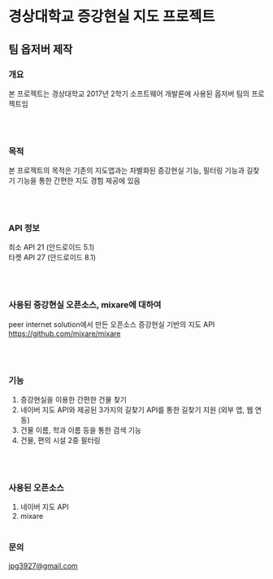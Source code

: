 경상대학교 증강현실 지도 프로젝트
=============
## 팀 옵저버 제작


### 개요
본 프로젝트는 경상대학교 2017년 2학기 소프트웨어 개발론에 사용된 옵저버 팀의 프로젝트임

<br/><br/>

### 목적
본 프로젝트의 목적은 기존의 지도앱과는 차별화된 증강현실 기능, 필터링 기능과 길찾기 기능을 통한 간편한
지도 경험 제공에 있음

<br/><br/>

### API 정보
최소 API 21 (안드로이드 5.1)<br/>
타켓 API 27 (안드로이드 8.1)

<br/><br/>

### 사용된 증강현실 오픈소스, mixare에 대하여
peer internet solution에서 만든 오픈소스 증강현실 기반의 지도 API<br/>
 <https://github.com/mixare/mixare>

<br/><br/>

### 기능
1. 증강현실을 이용한 간편한 건물 찾기
2. 네이버 지도 API와 제공된 3가지의 길찾기 API를 통한 길찾기 지원 (외부 앱, 웹 연동)
3. 건물 이름, 학과 이름 등을 통한 검색 기능 
4. 건물, 편의 시설 2중 필터링

<br/><br/>

### 사용된 오픈소스
1. 네이버 지도 API
2. mixare
<br/><br/>

### 문의
<jpg3927@gmail.com>


